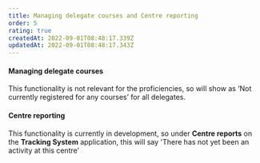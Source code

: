 ```yaml
---
title: Managing delegate courses and Centre reporting
order: 5
rating: true
createdAt: 2022-09-01T08:48:17.339Z
updatedAt: 2022-09-01T08:48:17.343Z
---
```

#### Managing delegate courses

This functionality is not relevant for the proficiencies, so will show as ‘Not currently registered for any courses’ for all delegates.

#### Centre reporting

This functionality is currently in development, so under **Centre reports** on the **Tracking System** application, this will say 'There has not yet been an activity at this centre’